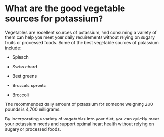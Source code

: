 # What are the good vegetable sources for potassium?

Vegetables are excellent sources of potassium, and consuming a variety of them can help you meet your daily requirements without relying on sugary fruits or processed foods. Some of the best vegetable sources of potassium include:

- Spinach

- Swiss chard

- Beet greens

- Brussels sprouts

- Broccoli

The recommended daily amount of potassium for someone weighing 200 pounds is 4,700 milligrams.

By incorporating a variety of vegetables into your diet, you can quickly meet your potassium needs and support optimal heart health without relying on sugary or processed foods.